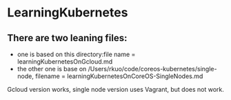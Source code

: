 # LearningKubernetes

## There are two leaning files:
* one is based on this directory:file name = learningKubernetesOnGcloud.md
* the other one is base on /Users/rkuo/code/coreos-kubernetes/single-node, filename = learningKubernetesOnCoreOS-SingleNodes.md

Gcloud version works, single node version uses Vagrant, but does not work.
